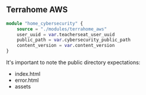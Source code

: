 ## Terrahome AWS

```tf
module "home_cybersecurity" {
    source = "./modules/terrahome_aws"
    user_uuid = var.teacherseat_user_uuid
    public_path = var.cybersecurity_public_path
    content_version = var.content_version
}
```

It's important to note the public directory expectations:
- index.html
- error.html
- assets